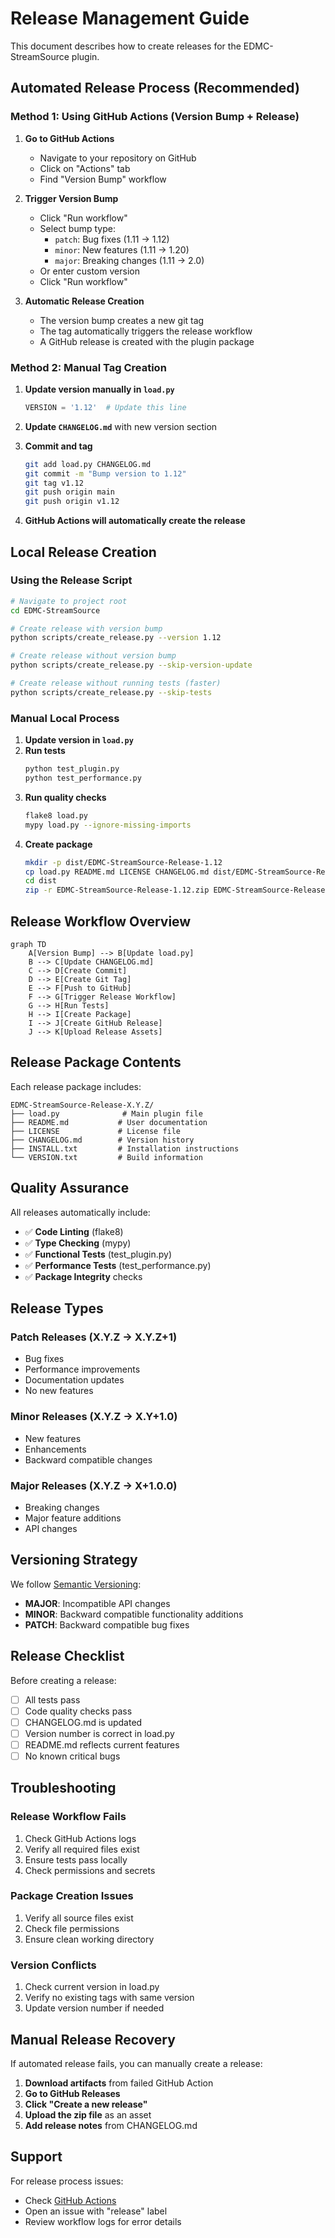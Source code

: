 # Release Management Guide

This document describes how to create releases for the EDMC-StreamSource plugin.

## Automated Release Process (Recommended)

### Method 1: Using GitHub Actions (Version Bump + Release)

1. **Go to GitHub Actions**
   - Navigate to your repository on GitHub
   - Click on "Actions" tab
   - Find "Version Bump" workflow

2. **Trigger Version Bump**
   - Click "Run workflow"
   - Select bump type:
     - `patch`: Bug fixes (1.11 → 1.12)
     - `minor`: New features (1.11 → 1.20)
     - `major`: Breaking changes (1.11 → 2.0)
   - Or enter custom version
   - Click "Run workflow"

3. **Automatic Release Creation**
   - The version bump creates a new git tag
   - The tag automatically triggers the release workflow
   - A GitHub release is created with the plugin package

### Method 2: Manual Tag Creation

1. **Update version manually in `load.py`**
   ```python
   VERSION = '1.12'  # Update this line
   ```

2. **Update `CHANGELOG.md`** with new version section

3. **Commit and tag**
   ```bash
   git add load.py CHANGELOG.md
   git commit -m "Bump version to 1.12"
   git tag v1.12
   git push origin main
   git push origin v1.12
   ```

4. **GitHub Actions will automatically create the release**

## Local Release Creation

### Using the Release Script

```bash
# Navigate to project root
cd EDMC-StreamSource

# Create release with version bump
python scripts/create_release.py --version 1.12

# Create release without version bump
python scripts/create_release.py --skip-version-update

# Create release without running tests (faster)
python scripts/create_release.py --skip-tests
```

### Manual Local Process

1. **Update version in `load.py`**
2. **Run tests**
   ```bash
   python test_plugin.py
   python test_performance.py
   ```
3. **Run quality checks**
   ```bash
   flake8 load.py
   mypy load.py --ignore-missing-imports
   ```
4. **Create package**
   ```bash
   mkdir -p dist/EDMC-StreamSource-Release-1.12
   cp load.py README.md LICENSE CHANGELOG.md dist/EDMC-StreamSource-Release-1.12/
   cd dist
   zip -r EDMC-StreamSource-Release-1.12.zip EDMC-StreamSource-Release-1.12/
   ```

## Release Workflow Overview

```mermaid
graph TD
    A[Version Bump] --> B[Update load.py]
    B --> C[Update CHANGELOG.md]
    C --> D[Create Commit]
    D --> E[Create Git Tag]
    E --> F[Push to GitHub]
    F --> G[Trigger Release Workflow]
    G --> H[Run Tests]
    H --> I[Create Package]
    I --> J[Create GitHub Release]
    J --> K[Upload Release Assets]
```

## Release Package Contents

Each release package includes:

```
EDMC-StreamSource-Release-X.Y.Z/
├── load.py              # Main plugin file
├── README.md           # User documentation
├── LICENSE             # License file
├── CHANGELOG.md        # Version history
├── INSTALL.txt         # Installation instructions
└── VERSION.txt         # Build information
```

## Quality Assurance

All releases automatically include:

- ✅ **Code Linting** (flake8)
- ✅ **Type Checking** (mypy)
- ✅ **Functional Tests** (test_plugin.py)
- ✅ **Performance Tests** (test_performance.py)
- ✅ **Package Integrity** checks

## Release Types

### Patch Releases (X.Y.Z → X.Y.Z+1)
- Bug fixes
- Performance improvements
- Documentation updates
- No new features

### Minor Releases (X.Y.Z → X.Y+1.0)
- New features
- Enhancements
- Backward compatible changes

### Major Releases (X.Y.Z → X+1.0.0)
- Breaking changes
- Major feature additions
- API changes

## Versioning Strategy

We follow [Semantic Versioning](https://semver.org/):

- **MAJOR**: Incompatible API changes
- **MINOR**: Backward compatible functionality additions
- **PATCH**: Backward compatible bug fixes

## Release Checklist

Before creating a release:

- [ ] All tests pass
- [ ] Code quality checks pass
- [ ] CHANGELOG.md is updated
- [ ] Version number is correct in load.py
- [ ] README.md reflects current features
- [ ] No known critical bugs

## Troubleshooting

### Release Workflow Fails
1. Check GitHub Actions logs
2. Verify all required files exist
3. Ensure tests pass locally
4. Check permissions and secrets

### Package Creation Issues
1. Verify all source files exist
2. Check file permissions
3. Ensure clean working directory

### Version Conflicts
1. Check current version in load.py
2. Verify no existing tags with same version
3. Update version number if needed

## Manual Release Recovery

If automated release fails, you can manually create a release:

1. **Download artifacts** from failed GitHub Action
2. **Go to GitHub Releases**
3. **Click "Create a new release"**
4. **Upload the zip file** as an asset
5. **Add release notes** from CHANGELOG.md

## Support

For release process issues:
- Check [GitHub Actions](https://github.com/gOOvER/EDMC-StreamSource/actions)
- Open an issue with "release" label
- Review workflow logs for error details
